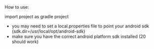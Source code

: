 How to use:

import project as gradle project

- you may need to set a local.properties file to point your android sdk (sdk.dir=/usr/local/opt/android-sdk)
- make sure you have the correct android platform sdk installed (20 should work)
